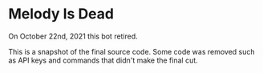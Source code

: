 # Melody Is Dead

On October 22nd, 2021 this bot retired. 

This is a snapshot of the final source code. Some code was removed such as API keys and commands that didn't make the final cut.